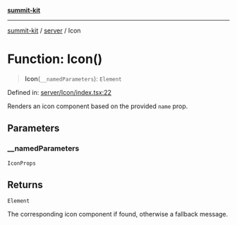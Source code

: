 [**summit-kit**](../../README.md)

***

[summit-kit](../../modules.md) / [server](../README.md) / Icon

# Function: Icon()

> **Icon**(`__namedParameters`): `Element`

Defined in: [server/Icon/index.tsx:22](https://github.com/andrewgremlich/summit-kit/blob/638739b445cfe5033b1c29bd6c92589d092d312a/src/react/server/Icon/index.tsx#L22)

Renders an icon component based on the provided `name` prop.

## Parameters

### \_\_namedParameters

`IconProps`

## Returns

`Element`

The corresponding icon component if found, otherwise a fallback message.
